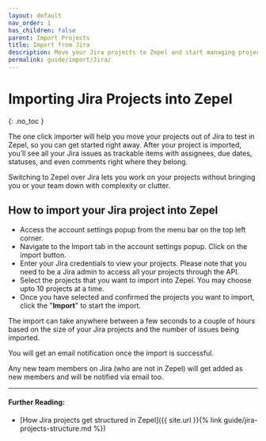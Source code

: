 ```yaml
---
layout: default
nav_order: 1
has_children: false
parent: Import Projects
title: Import from Jira
description: Move your Jira projects to Zepel and start managing projects with ease.
permalink: guide/import/Jira/
---
```

# Importing Jira Projects into Zepel
{: .no_toc }

The one click importer will help you move your projects out of Jira to test in Zepel, so you can get started right away. After your project is imported, you’ll see all your Jira issues as trackable items with assignees, due dates, statuses, and even comments right where they belong.

Switching to Zepel over Jira lets you work on your projects without bringing you or your team down with complexity or clutter.

## How to import your Jira project into Zepel

* Access the account settings popup from the menu bar on the top left corner. 
* Navigate to the Import tab in the account settings popup. Click on the import button.
* Enter your Jira credentials to view your projects. Please note that you need to be a Jira admin to access all your projects through the API. 
* Select the projects that you want to import into Zepel. You may choose upto 10 projects at a time. 
* Once you have selected and confirmed the projects you want to import, click the "**Import**" to start the import.

The import can take anywhere between a few seconds to a couple of hours based on the size of your Jira projects and the number of issues being imported. 

You will get an email notification once the import is successful. 

Any new team members on Jira (who are not in Zepel) will get added as new members and will be notified via email too.

---

#### Further Reading:

* [How Jira projects get structured in Zepel]({{ site.url }}{% link guide/jira-projects-structure.md %})
